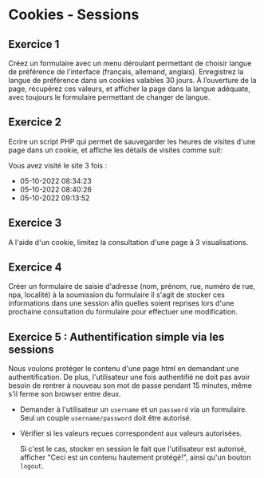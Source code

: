 # Cookies - Sessions

## Exercice 1

Créez un formulaire avec un menu déroulant permettant de choisir langue de préférence de l'interface (français, allemand, anglais). Enregistrez la langue de préférence dans un cookies valables 30 jours. À l’ouverture de la page, récupérez ces valeurs, et afficher la page dans la langue adéquate, avec toujours le formulaire permettant de changer de langue.



## Exercice 2

Ecrire un script PHP qui permet de sauvegarder les heures de visites d'une page dans un cookie, et affiche les détails de visites comme suit:

Vous avez visité le site 3 fois :

- 05-10-2022 08:34:23
- 05-10-2022 08:40:26
- 05-10-2022 09:13:52

## Exercice 3

A l'aide d'un cookie, limitez la consultation d'une page à 3 visualisations.



## Exercice 4

Créer un formulaire de saisie d'adresse (nom, prénom, rue, numéro de rue, npa, localité) à la soumission du formulaire il s'agit de stocker ces informations dans une session afin quelles soient reprises lors d'une prochaine consultation du formulaire pour effectuer une modification.



## Exercice 5 : Authentification simple via les sessions

Nous voulons protéger le contenu d'une page html en demandant une authentification. De plus, l'utilisateur une fois authentifié ne doit pas avoir besoin de rentrer à nouveau son mot de passe pendant 15 minutes, même s'il ferme son browser entre deux. 

- Demander à l'utilisateur un `username` et un `password` via un formulaire. Seul un couple `username/password` doit être autorisé. 

- Vérifier si les valeurs reçues correspondent aux valeurs autorisées. 

  Si c'est le cas, stocker en session le fait que l'utilisateur est autorisé, afficher "Ceci est un contenu hautement protégé!", ainsi qu'un bouton `logout`.